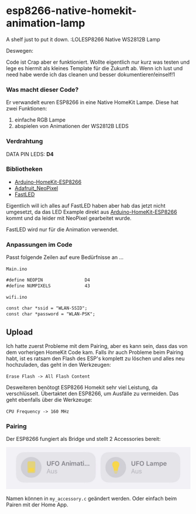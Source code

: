 # esp8266-native-homekit-animation-lamp
A shelf just to put it down. :LOLESP8266 Native WS2812B Lamp

Deswegen:

Code ist Crap aber er funktioniert. Wollte eigentlich nur kurz was testen und lege es hiermit als kleines Template für die Zukunft ab. Wenn ich lust und need habe werde ich das cleanen und besser dokumentieren!einself!1



### Was macht dieser Code? 

Er verwandelt euren ESP8266 in eine Native HomeKit Lampe. 
Diese hat zwei Funktionen:

1. einfache RGB Lampe
2. abspielen von Animationen der WS2812B LEDS



### Verdrahtung

DATA PIN LEDS: **D4**



### Bibliotheken

- [Arduino-HomeKit-ESP8266](https://github.com/Mixiaoxiao/Arduino-HomeKit-ESP8266)
- [Adafruit_NeoPixel](https://github.com/adafruit/Adafruit_NeoPixel)
- [FastLED](https://github.com/FastLED/FastLED)



Eigentlich will ich alles auf FastLED haben aber hab das jetzt nicht umgesetzt, da das LED Example direkt aus [Arduino-HomeKit-ESP8266](https://github.com/Mixiaoxiao/Arduino-HomeKit-ESP8266) kommt und da leider mit NeoPixel gearbeitet wurde.

FastLED wird nur für die Animation verwendet.



### Anpassungen im Code

Passt folgende Zeilen auf eure Bedürfnisse an ...

`Main.ino`

```arduino
#define NEOPIN                D4
#define NUMPIXELS             43
```



`wifi.ino`

```arduino
const char *ssid = "WLAN-SSID";
const char *password = "WLAN-PSK";
```

 



## Upload

Ich hatte zuerst Probleme mit dem Pairing, aber es kann sein, dass das von dem vorherigen HomeKit Code kam. Falls ihr auch Probleme beim Pairing habt, ist es ratsam den Flash des ESP's komplett zu löschen und alles neu hochzuladen, das geht in den Werkzeugen:

`Erase Flash -> All Flash Content`



Desweiteren benötogt ESP8266 Homekit sehr viel Leistung, da verschlüsselt. Übertaktet den ESP8266, um Ausfälle zu vermeiden. Das geht ebenfalls über die Werkzeuge:

`CPU Frequency -> 160 MHz`  



### Pairing



Der ESP8266 fungiert als Bridge und stellt 2 Accessories bereit:

![bridge_contents](./git-assets/bridge_contents.jpeg)



Namen können in `my_accessory.c` geändert werden. Oder einfach beim Pairen mit der Home App.



 